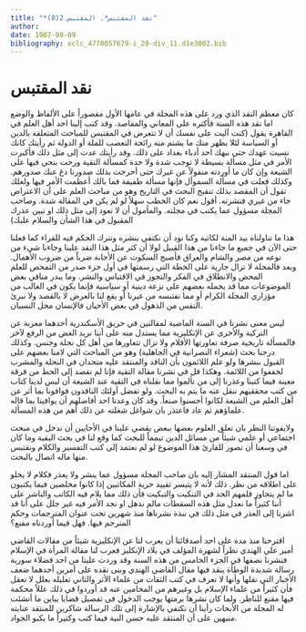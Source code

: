 ```yaml
---
title: "*نقد المقتبس*. المقتبس 2(8)"
author: 
date: 1907-09-09
bibliography: oclc_4770057679-i_20-div_11.d1e3002.bib
---
```




#  نقد  المقتبس 


 كان معظم النقد الذي ورد على  هذه المجلة  في عامها الأول مقصوراً على الألفاظ والوضع اما نقد هذه السنة فأكثره على المعاني والمقاصد. وقد كتب إلينا  احد  أهل العلم في القاهرة يقول (كنت آليت على نفسك أن لا تتعرض في المقتبس للمباحث المتعلقة بالدين أو السياسة لئلا يظهر منك ما يشتم منه رائحة التعصب للملة أو الدولة ثم رأيتك كانك نسيت عهدك حتى نبهك  احد  أدباء بغداد على ذلك. وقد رأيتك عدت إلى مثل ذلك فأكبرت الأمر في مثل مسألة بسيطة لا توجب شدة ولا حدة كمسألة التقية ورحت بنحي فيها على الشيعة وإن كان ما أوردته منقولاً عن غيرك حتى أحرجت بذلك صدورنا دع عنك صدورهم. وكذلك فعلت في مسألة السموأل فإنها مسألة طفيفة فما بالك أعظمت الأمر فيها ولعلك تقول أن المقصد بذلك تنقيح البحث في التاريخ وهو من مباحث العلم على أن الاعتراض جاء من غيري فنشرته. أقول نعم كان الخطب سهلاً لو لم يكن في المقالة شدة. وصاحب المجلة مسؤول عما يكتب في مجلته. والمأمول أن لا تعود إلى مثل ذلك او تبين عذرك المقبول في هذا الشأن والسلام عليك) 

 هذا ما تناولناه بيد المنة لكاتبه وكنا نود أن نكتفي بنشره ونترك الحكم فيه للقراء كما فعلنا حتى الآن في جميع ما جاءنا من هذا القبيل لولا أن كثر مثل هذا النقد علينا وجاءنا شيء من نوعه من مصر والشام والعراق فأصبح السكوت عن الأجابة ضرباً من ضروب الأهمال. وبعد فالمجلة لا تزال جارية على الخطة التي رسمتها في أول جزء صدر من التمحص للعلم المحض والانطلاق في الفكر والتجوز في الاقتباس والنشر. وما يبدر منافي بعض الموضوعات مما قد يحمله بعضهم على نزعة دينية أو سياسية فإنما يكون في الغالب من مؤزاري المجلة الكرام أو مما نقتبسه من غيرنا أو يقع لنا بالعرض لا بالقصد ولا نبرئ النفس من الذهول في بعض الأحيان فالإنسان محل النسيان. 

 ليس معنى نشرنا في السنة الماضية لمقالتين في حريق الأسكندرية أحدهما معربة عن التركية والأخرى عن الإنكليزية مما يستدل منه على أننا نريد الغض من الرفع لآخر فالمسألة تاريخية صرفة تعاورتها الأقلام ولا تزال تتعاورها من أهل كل نحلة وجنس. وكذلك درجنا بحث (شعراء النصرانية في الجاهلية) وهو من المباحث التي لامنا بعضهم على القبول بنشرها ولو علم اللائمون بأن الناقد والمنتقد عليه متحدان في النحلة والمشرب   لخففوا من اللائمة. وهكذا قل في نشرنا مقالة التقية فإنا لم نقصد إلى الحط من فرقة معينة فيما كتبنا وعذرنا إلى من تألموا مما نقلناه في التقية عند الشيعة أن ليس لدينا كتاب من   كتب محققيهم ننقل عنه ما يتم به البحث. ولو تفضل أولئك الناقدون فوافونا بما أثر عن أهل العلم من الشيعة لكانوا أحسنوا صنعاً. وقد كان وعدنا  احد  أفاضلهم أن يوافينا بما قاله علماؤهم ثم عاد فاعتذر بان شواغل شغلته عن ذلك أهم من هذه المسألة. 

 ولايفوتنا النظر بان تعلق العلوم بعضها ببعض يقضي علينا في الأحايين أن ندخل في مبحث اجتماعي أو علمي شيئاً من مسائل الدين تيمماً للبحث كما وقع لنا في بحث البقية وما كان في وسعنا أن نصور للقارئ هذا الموضوع لو لم نعتمد إلى كتب التفسير والكلام ونقتبس منها ماله اتصال بالبحث. 

 اما قول المنتقد المشار إليه بان صاحب المجلة مسؤول عما ينشر ولا يعذر فكلام لا يخلو على اطلاقه من نظر. ذلك لأنه لا يتيسر تقييد حرية المكاتبين إذا كانوا مخلصين فيما يكتبون ما لم يتجاوز قلمهم الحد في التنكيت والتبكيت فأن ذلك مما يلام فيه الكاتب والناشر على أننا كثيراً ما نعدل مثل هذه السقطات مالم نذهل او نجد الأمر فيه غير جلل على أنا قد اشرنا إلى العذر في مثل ذلك في نبذة نشرناها منذ شهرين تحت عنوان المترجمات وحكم المترجم فيها. فهل فيما أوردناه مقنع؟ 

 اقترحنا منذ مدة على  احد  أصدقائنا أن يعرب لنا عن الإنكليزية شيئاً من مقالات القاضي أمير علي الهندي نظراً لشهرة المؤلف في بلاد الإنكليز فعرب لنا مقالة المرأة في الإسلام فنشرنا نصفها في الجزء الخامس من هذه السنة وقد وردت علينا من  احد  فضلاء سورية رسالة شديدة الوطأة ينقد فيها مقال القاضي الهندي وبنى نقده على أمرين أحدهما ضعف الأخبار التي نقلها وأنها لا تعرف في كتب الثقات من علماء الأثر والثاني تعليله بعلل لا تعقل فأن كثيراً من علماء الإسلام بل وغيرهم من المحامين عنه قد أوردوا في ذلك عللاً محكمة فيها مقنع للناظر. ولما كان نشرها برمتها يوجب الدخول في تفصيل قضايا يباين ما أنشئت له المجلة من الأبحاث رأينا أن نكتفي بالإشارة إلى تلك الرسالة شاكرين للمنتقد عنايته منبهين على أن المنتقد عليه حسن النية فيما كتب وكثيراً ما يكبو الجواد. 
